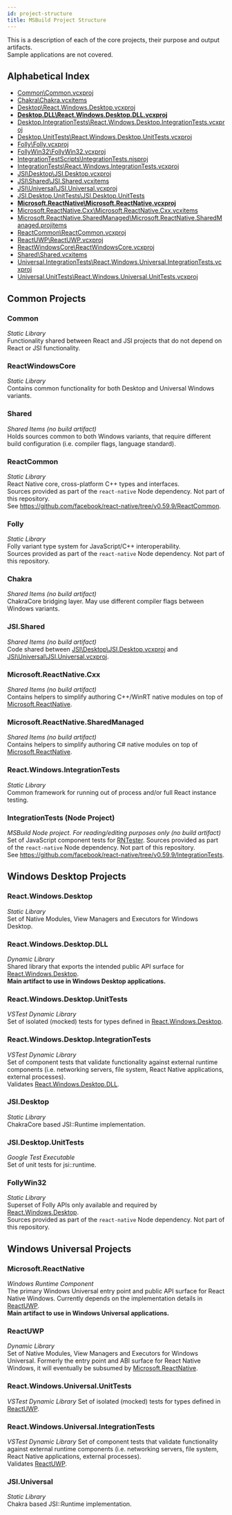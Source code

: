 ```yaml
---
id: project-structure
title: MSBuild Project Structure
---
```


This is a description of each of the core projects, their purpose and output artifacts.<br/>
Sample applications are not covered.

## Alphabetical Index

- [Common\Common.vcxproj](#Common)
- [Chakra\Chakra.vcxitems](#Chakra)
- [Desktop\React.Windows.Desktop.vcxproj](#React.Windows.Desktop)
- **[Desktop.DLL\React.Windows.Desktop.DLL.vcxproj](#React.Windows.Desktop.DLL)**
- [Desktop.IntegrationTests\React.Windows.Desktop.IntegrationTests.vcxproj](#React.Windows.Desktop.IntegrationTests)
- [Desktop.UnitTests\React.Windows.Desktop.UnitTests.vcxproj](#React.Windows.Desktop.UnitTests)
- [Folly\Folly.vcxproj](#Folly)
- [FollyWin32\FollyWin32.vcxproj](#FollyWin32)
- [IntegrationTestScripts\IntegrationTests.njsproj](#IntegrationTests-Node-Project)
- [IntegrationTests\React.Windows.IntegrationTests.vcxproj](#React.Windows.IntegrationTests)
- [JSI\Desktop\JSI.Desktop.vcxproj](#JSI.Desktop)
- [JSI\Shared\JSI.Shared.vcxitems](#JSI.Shared)
- [JSI\Universal\JSI.Universal.vcxproj](#JSI.Universal)
- [JSI.Desktop.UnitTests\JSI.Desktop.UnitTests](#JSI.Desktop.UnitTests)
- **[Microsoft.ReactNative\Microsoft.ReactNative.vcxproj](#Microsoft.ReactNative)**
- [Microsoft.ReactNative.Cxx\Microsoft.ReactNative.Cxx.vcxitems](#Microsoft.ReactNative.Cxx)
- [Microsoft.ReactNative.SharedManaged\Microsoft.ReactNative.SharedManaged.projitems](#Microsoft.ReactNative.SharedManaged)
- [ReactCommon\ReactCommon.vcxproj](#ReactCommon)
- [ReactUWP\ReactUWP.vcxproj](#ReactUWP)
- [ReactWindowsCore\ReactWindowsCore.vcxproj](#ReactWindowsCore)
- [Shared\Shared.vcxitems](#Shared)
- [Universal.IntegrationTests\React.Windows.Universal.IntegrationTests.vcxproj](#React.Windows.Universal.IntegrationTests)
- [Universal.UnitTests\React.Windows.Universal.UnitTests.vcxproj](#React.Windows.Universal.UnitTests)

## Common Projects

### Common

_Static Library_<br/>
Functionality shared between React and JSI projects that do not depend on React or JSI functionality.

### ReactWindowsCore

_Static Library_<br/>
Contains common functionality for both Desktop and Universal Windows variants.

### Shared

_Shared Items (no build artifact)_<br/>
Holds sources common to both Windows variants, that require different build configuration
(i.e. compiler flags, language standard).

### ReactCommon

_Static Library_<br/>
React Native core, cross-platform C++ types and interfaces.<br/>
Sources provided as part of the `react-native` Node dependency. Not part of this repository.<br/>
See https://github.com/facebook/react-native/tree/v0.59.9/ReactCommon.

### Folly

_Static Library_<br/>
Folly variant type system for JavaScript/C++ interoperability.<br/>
Sources provided as part of the `react-native` Node dependency. Not part of this repository.

### Chakra

_Shared Items (no build artifact)_<br/>
ChakraCore bridging layer. May use different compiler flags between Windows variants.

### JSI.Shared

_Shared Items (no build artifact)_<br/>
Code shared between [JSI\Desktop\JSI.Desktop.vcxproj](#JSI.Desktop) and [JSI\Universal\JSI.Universal.vcxproj](#JSI.Universal).

### Microsoft.ReactNative.Cxx

_Shared Items (no build artifact)_<br/>
Contains helpers to simplify authoring C++/WinRT native modules on top of [Microsoft.ReactNative](#Microsoft.ReactNative).

### Microsoft.ReactNative.SharedManaged

_Shared Items (no build artifact)_<br/>
Contains helpers to simplify authoring C# native modules on top of [Microsoft.ReactNative](#Microsoft.ReactNative).

### React.Windows.IntegrationTests

_Static Library_<br/>
Common framework for running out of process and/or full React instance testing.

### IntegrationTests (Node Project)

_MSBuild Node project. For reading/editing purposes only (no build artifact)_<br/>
Set of JavaScript component tests for [RNTester](https://github.com/facebook/react-native/tree/v0.59.9/RNTester).
Sources provided as part of the `react-native` Node dependency. Not part of this repository.<br/>
See https://github.com/facebook/react-native/tree/v0.59.9/IntegrationTests.

## Windows Desktop Projects

### React.Windows.Desktop

_Static Library_<br/>
Set of Native Modules, View Managers and Executors for Windows Desktop.

### React.Windows.Desktop.DLL

_Dynamic Library_<br/>
Shared library that exports the intended public API surface for [React.Windows.Desktop](#React.Windows.Desktop).<br/>
**Main artifact to use in Windows Desktop applications.**

### React.Windows.Desktop.UnitTests

_VSTest Dynamic Library_<br/>
Set of isolated (mocked) tests for types defined in [React.Windows.Desktop](#React.Windows.Desktop).

### React.Windows.Desktop.IntegrationTests

_VSTest Dynamic Library_<br/>
Set of component tests that validate functionality against external runtime components
(i.e. networking servers, file system, React Native applications, external processes).<br/>
Validates [React.Windows.Desktop.DLL](#React.Windows.Desktop.DLL).

### JSI.Desktop

_Static Library_<br/>
ChakraCore based JSI::Runtime implementation.

### JSI.Desktop.UnitTests

_Google Test Executable_<br/>
Set of unit tests for jsi::runtime.

### FollyWin32

_Static Library_<br/>
Superset of Folly APIs only available and required by [React.Windows.Desktop](#React.Windows.Desktop).<br/>
Sources provided as part of the `react-native` Node dependency. Not part of this repository.

## Windows Universal Projects

### Microsoft.ReactNative

_Windows Runtime Component_</br>
The primary Windows Universal entry point and public API surface for React Native Windows. Currently depends on the implementation details in [ReactUWP](#ReactUWP).<br/>
**Main artifact to use in Windows Universal applications.**

### ReactUWP

_Dynamic Library_<br/>
Set of Native Modules, View Managers and Executors for Windows Universal. Formerly the entry point and ABI surface for React Native Windows, it will eventually be subsumed by [Microsoft.ReactNative](#Microsoft.ReactNative).

### React.Windows.Universal.UnitTests

_VSTest Dynamic Library_
Set of isolated (mocked) tests for types defined in [ReactUWP](#ReactUWP).

### React.Windows.Universal.IntegrationTests

_VSTest Dynamic Library_
Set of component tests that validate functionality against external runtime components
(i.e. networking servers, file system, React Native applications, external processes).<br/>
Validates [ReactUWP](#ReactUWP).

### JSI.Universal

_Static Library_<br/>
Chakra based JSI::Runtime implementation.
